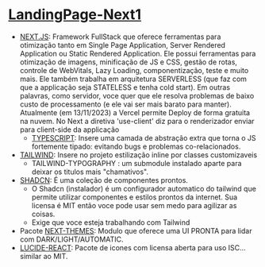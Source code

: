 # [LandingPage-Next1](https://www.youtube.com/watch?v=hJTPDo8JlMc&t=4024s)
 - [NEXT.JS](https://nextjs.org/): Framework FullStack que oferece ferramentas para otimização tanto em Single Page Application, Server Rendered Application ou Static Rendered Application. Ele possui ferramentas para otimização de imagens, minificação de JS e CSS, gestão de rotas, controle de WebVitals, Lazy Loading, componentização, teste e muito mais. Ele também trabalha em arquitetura SERVERLESS (que faz com que a applicação seja STATELESS e tenha cold start). Em outras palavras, como servidor, voce quer que ele resolva problemas de baixo custo de processamento (e ele vai ser mais barato para manter). Atualmente (em 13/11/2023) a Vercel permite Deploy de forma gratuita na nuvem. No Next a diretiva 'use-client' diz para o renderizador enviar para client-side da applicação
    - [TYPESCRIPT](https://www.typescriptlang.org/): Insere uma camada de abstração extra que torna o JS fortemente tipado: evitando bugs e problemas co-relacionados.
 - [TAILWIND](https://tailwindcss.com/): Insere no projeto estilização inline por classes customizaveis
   - TAILWIND-TYPOGRAPHY : um submodule instalado aparte para deixar os titulos mais "chamativos".
 - [SHADCN](https://ui.shadcn.com/docs): É uma coleção de componentes prontos.
    - O Shadcn (instalador) é um configurador automatico do tailwind que permite utilizar componentes e estilos prontos da internet. Sua licensa é MIT então voce pode usar sem medo para agilizar as coisas.
    - Exige que voce esteja trabalhando com Tailwind
 - Pacote [NEXT-THEMES](https://github.com/pacocoursey/next-themes): Modulo que oferece uma UI PRONTA para lidar com DARK/LIGHT/AUTOMATIC.
 - [LUCIDE-REACT](https://lucide.dev/): Pacote de icones com licensa aberta para uso ISC... similar ao MIT.
